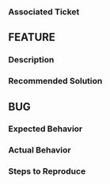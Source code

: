 ### Associated Ticket


## FEATURE

### Description

### Recommended Solution




## BUG
### Expected Behavior

### Actual Behavior

### Steps to Reproduce
